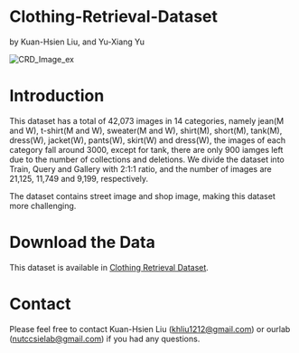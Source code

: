 # Clothing-Retrieval-Dataset

by Kuan-Hsien Liu, and Yu-Xiang Yu

![CRD_Image_ex](https://user-images.githubusercontent.com/99705480/154016468-0835b07d-f29d-4789-8cf8-598b2ae42b3e.png)


# Introduction
This dataset has a total of 42,073 images in 14 categories, namely jean(M and W), t-shirt(M and W), sweater(M and W), shirt(M), short(M), tank(M), dress(W), jacket(W), pants(W), skirt(W) and dress(W), the images of each category fall around 3000, except for tank, there are only 900 iamges left due to the number of collections and deletions. We divide the dataset into Train, Query and Gallery with 2:1:1 ratio,  and the number of images are 21,125, 11,749 and 9,199, respectively.

The dataset contains street image and shop image, making this dataset more challenging.

# Download the Data
This dataset is available in [Clothing Retrieval Dataset](https://drive.google.com/drive/folders/1z0A2XpDk9Eu__0yoknJn801BojnSyBpT?usp=sharing). 

# Contact
Please feel free to contact Kuan-Hsien Liu (khliu1212@gmail.com) or ourlab (nutccsielab@gmail.com) if you had any questions.
